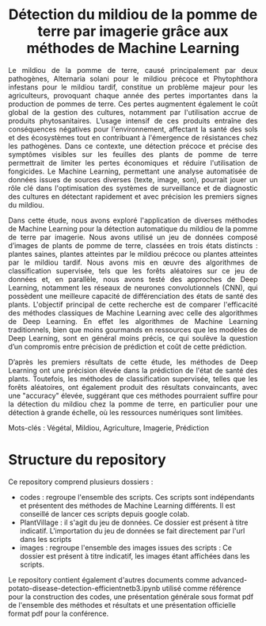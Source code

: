 <h1 align='center'>Détection du mildiou de la pomme de terre par imagerie grâce aux méthodes de Machine Learning</h1>

<div align='justify'> Le mildiou de la pomme de terre, causé principalement par deux pathogènes, Alternaria solani pour le mildiou précoce et Phytophthora infestans pour le mildiou tardif, constitue un problème majeur pour les agriculteurs, provoquant chaque année des pertes importantes dans la production de pommes de terre. Ces pertes augmentent également le coût global de la gestion des cultures, notamment par l'utilisation accrue de produits phytosanitaires. L’usage intensif de ces produits entraîne des conséquences négatives pour l'environnement, affectant la santé des sols et des écosystèmes tout en contribuant à l'émergence de résistances chez les pathogènes. Dans ce contexte, une détection précoce et précise des symptômes visibles sur les feuilles des plants de pomme de terre permettrait de limiter les pertes économiques et réduire l'utilisation de fongicides. Le Machine Learning, permettant une analyse automatisée de données issues de sources diverses (texte, image, son), pourrait jouer un rôle clé dans l'optimisation des systèmes de surveillance et de diagnostic des cultures en détectant rapidement et avec précision les premiers signes du mildiou.


Dans cette étude, nous avons exploré l'application de diverses méthodes de Machine Learning pour la détection automatique du mildiou de la pomme de terre par imagerie. Nous avons utilisé un jeu de données composé d’images de plants de pomme de terre, classées en trois états distincts : plantes saines, plantes atteintes par le mildiou précoce ou plantes atteintes par le mildiou tardif. Nous avons mis en œuvre des algorithmes de classification supervisée, tels que les forêts aléatoires sur ce jeu de données et, en parallèle, nous avons testé des approches de Deep Learning, notamment les réseaux de neurones convolutionnels (CNN), qui possèdent une meilleure capacité de différenciation des états de santé des plants. L'objectif principal de cette recherche est de comparer l'efficacité des méthodes classiques de Machine Learning avec celle des algorithmes de Deep Learning. En effet les algorithmes de Machine Learning traditionnels, bien que moins gourmands en ressources que les modèles de Deep Learning, sont en général moins précis, ce qui soulève la question d’un compromis entre précision de prédiction et coût de cette prédiction.

D’après les premiers résultats de cette étude, les méthodes de Deep Learning ont une précision élevée dans la prédiction de l'état de santé des plants. Toutefois, les méthodes de classification supervisée, telles que les forêts aléatoires, ont également produit des résultats convaincants, avec une "accuracy" élevée, suggérant que ces méthodes pourraient suffire pour la détection du mildiou chez la pomme de terre, en particulier pour une détection à grande échelle, où les ressources numériques sont limitées.</div>

Mots-clés : Végétal, Mildiou, Agriculture, Imagerie, Prédiction 



<h1> Structure du repository </h1>
Ce repository comprend plusieurs dossiers : </br>
<ul>
  <li>codes : regroupe l'ensemble des scripts. Ces scripts sont indépendants et présentent des méthodes de Machine Learning différents. Il est conseillé de lancer ces scripts depuis google colab.</li>
  <li>PlantVillage : il s'agit du jeu de données. Ce dossier est présent à titre indicatif. L'importation du jeu de données se fait directement par l'url dans les scripts </li>
  <li>images : regroupe l'ensemble des images issues des scripts : Ce dossier est présent à titre indicatif, les images étant affichées dans les scripts.</li>
</ul>

Le repository contient également d'autres documents comme advanced-potato-disease-detection-efficientnetb3.ipynb utilisé comme référence pour la construction des codes, une présentation générale sous format pdf de l'ensemble des méthodes et résultats et une présentation officielle format pdf pour la conférence.

